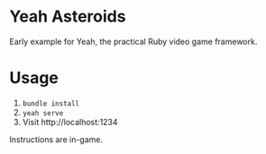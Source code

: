 # Yeah Asteroids

Early example for Yeah, the practical Ruby video game framework.

# Usage

1. `bundle install`
2. `yeah serve`
3. Visit http://localhost:1234

Instructions are in-game.

